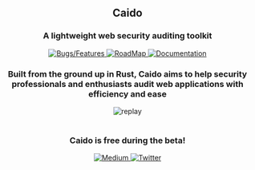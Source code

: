 <h2 align="middle">Caido</h2>
<h3 align="middle">A lightweight web security auditing toolkit</h3>

<p align="center">
    <a href="https://github.com/caido/caido/issues">
        <img src="https://img.shields.io/badge/-Bugs%20%2F%20Features-a0213e?style=for-the-badge" alt="Bugs/Features">
    </a>
    <a href="https://github.com/orgs/caido/projects/4/views/20">
        <img src="https://img.shields.io/badge/-RoadMap-daa04a?style=for-the-badge" alt="RoadMap">
    </a>
    <a href="https://docs.caido.io/">
        <img src="https://img.shields.io/badge/-Documentation-40454f?style=for-the-badge" alt="Documentation">
    </a>
</p>

<h3 align="middle">Built from the ground up in Rust, Caido aims to help security professionals and enthusiasts audit web applications with efficiency and ease</h3>

<div align="middle">
  <img style="border-radius: 1%;" src="https://github.com/caido/caido/blob/main/assets/replay.png?raw=true" alt="replay" />
</div>

<br>

<h3 align="middle">Caido is free during the beta!</h3>

<p align="center">
    <a href="https://medium.com/@caido">
        <img src="https://img.shields.io/badge/-Medium-03a87c?style=for-the-badge" alt="Medium">
    </a>
    <a href="https://twitter.com/CaidoIO">
        <img src="https://img.shields.io/badge/-Twitter-00aced?style=for-the-badge" alt="Twitter">
    </a>
</p>
